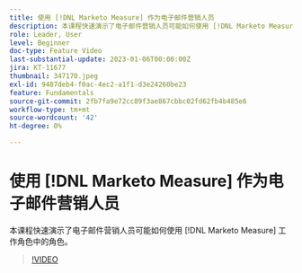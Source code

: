 ```yaml
---
title: 使用 [!DNL Marketo Measure] 作为电子邮件营销人员
description: 本课程快速演示了电子邮件营销人员可能如何使用 [!DNL Marketo Measure] 工作角色中的角色。
role: Leader, User
level: Beginner
doc-type: Feature Video
last-substantial-update: 2023-01-06T00:00:00Z
jira: KT-11677
thumbnail: 347170.jpeg
exl-id: 9487deb4-f0ac-4ec2-a1f1-d3e24260be23
feature: Fundamentals
source-git-commit: 2fb7fa9e72cc89f3ae867cbbc02fd62fb4b485e6
workflow-type: tm+mt
source-wordcount: '42'
ht-degree: 0%

---
```


# 使用 [!DNL Marketo Measure] 作为电子邮件营销人员

本课程快速演示了电子邮件营销人员可能如何使用 [!DNL Marketo Measure] 工作角色中的角色。

>[!VIDEO](https://video.tv.adobe.com/v/347170/?quality=12&learn=on)
